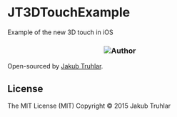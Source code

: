 # JT3DTouchExample

Example of the new 3D touch in iOS

<h3 align="center">
  <img src="https://github.com/kubatru/JT3DTouchExample/blob/master/Screens/img1.PNG” alt=“Example”/>
</h3>

## Author
Open-sourced by [Jakub Truhlar](http://kubatruhlar.cz).
    
## License
The MIT License (MIT)
Copyright © 2015 Jakub Truhlar
